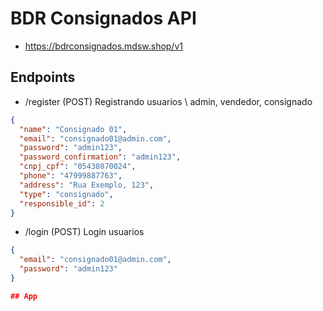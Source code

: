 # BDR Consignados API

- https://bdrconsignados.mdsw.shop/v1

## Endpoints

- /register (POST)
  Registrando usuarios \ admin, vendedor, consignado

```JSON
{
  "name": "Consignado 01",
  "email": "consignado01@admin.com",
  "password": "admin123",
  "password_confirmation": "admin123",
  "cnpj_cpf": "05438070024",
  "phone": "47999887763",
  "address": "Rua Exemplo, 123",
  "type": "consignado",
  "responsible_id": 2
}

```

- /login (POST)
  Login usuarios

```JSON
{
  "email": "consignado01@admin.com",
  "password": "admin123"
}

## App

